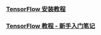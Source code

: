 
### [TensorFlow 安装教程](docs/tensorflow-install.md)  
### [TensorFlow 教程 - 新手入门笔记](docs/newbie-first.md)